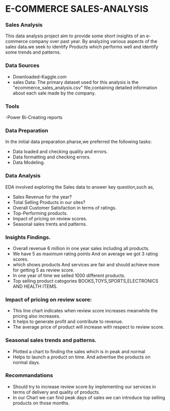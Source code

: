 # E-COMMERCE SALES-ANALYSIS

### Sales Analysis

This data analysis project aim to provide some short insights of an e-commerce company over past year. By analyzing various aspects of the sales data.we seek to identify Products which performs well and identify some trends and patterns.

### Data Sources 
 - Downloaded-Kaggle.com
 - sales Data: The primary dataset used for this analysis is the "ecommerce_sales_analysis.csv" file,containing detailed information about each sale made by the company.

### Tools

-Power Bi-Creating reports

### Data Preparation
In the initial data preparation pharse,we preferred the following tasks:
 - Data loaded and checking quality and errors.
 - Data formatting and checking errors.
 - Data Modeling.

### Data Analysis
EDA involved exploring the Sales data to answer key question,such as,
 - Sales Revenue for the year?
 - Total Selling Products in our sites?
 - Overall Customer Satisfaction in terms of ratings.
 - Top-Performing products.
 - Impact of pricing on review scores.
 - Seasonal sales trents and patterns.



### Insights Findings.
 - Overall revenue 6 million in one year sales including all products.
 - We have 5 as maximum rating points And on average we got 3 rating scores.
 - which shows products And services are fair and should achieve more for getting 5 as review score.
 - In one year of time we selled 1000 different products.
 - Top selling product catogories BOOKS,TOYS,SPORTS,ELECTRONICS AND HEALTH ITEMS.
   
    



 
 
 ### Impact of pricing on review score:
- This line chart indicates when review score increases meanwhile the pricing also increases.
- It helps to generate profit and contribute to revenue.
- The average price of product will increase with respect to review score.


### Seasonal sales trends and patterns.
- Plotted a chart to finding the sales which is in peak and normal 
- Helps to launch a product on time. And advertise the products on normal days.


### Recommandations
- Should try to increase review score by implementing our services in terms of delivery and quality of products.
- In our Chart we can find peak days of sales we can introduce top selling products on those months.








  
